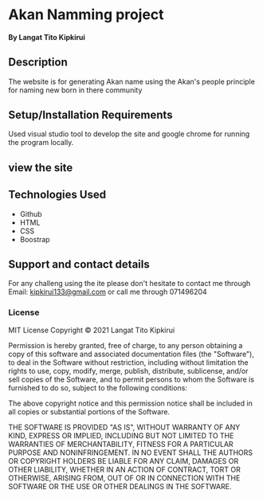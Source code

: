 # Akan Namming project

#### By Langat Tito Kipkirui
## Description
The website is for generating Akan name using the Akan's people principle for naming new born in there community 
## Setup/Installation Requirements
Used visual studio tool to develop the site and google chrome for running the program locally. 
## view the site

## Technologies Used
* Github
* HTML
* CSS
* Boostrap
## Support and contact details
For any challeng using the ite please don't hesitate to contact me through Email: kipkirui133@gmail.com or call me through 071496204
### License
MIT License
Copyright © 2021 Langat Tito Kipkirui

Permission is hereby granted, free of charge, to any person obtaining a copy of this software and associated documentation files (the "Software"), to deal in the Software without restriction, including without limitation the rights to use, copy, modify, merge, publish, distribute, sublicense, and/or sell copies of the Software, and to permit persons to whom the Software is furnished to do so, subject to the following conditions:

The above copyright notice and this permission notice shall be included in all copies or substantial portions of the Software.

THE SOFTWARE IS PROVIDED "AS IS", WITHOUT WARRANTY OF ANY KIND, EXPRESS OR IMPLIED, INCLUDING BUT NOT LIMITED TO THE WARRANTIES OF MERCHANTABILITY, FITNESS FOR A PARTICULAR PURPOSE AND NONINFRINGEMENT. IN NO EVENT SHALL THE AUTHORS OR COPYRIGHT HOLDERS BE LIABLE FOR ANY CLAIM, DAMAGES OR OTHER LIABILITY, WHETHER IN AN ACTION OF CONTRACT, TORT OR OTHERWISE, ARISING FROM, OUT OF OR IN CONNECTION WITH THE SOFTWARE OR THE USE OR OTHER DEALINGS IN THE SOFTWARE.